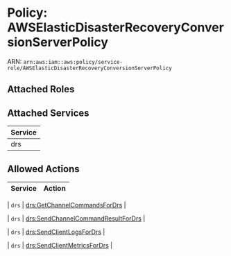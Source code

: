 # Policy: AWSElasticDisasterRecoveryConversionServerPolicy

ARN: `arn:aws:iam::aws:policy/service-role/AWSElasticDisasterRecoveryConversionServerPolicy`

## Attached Roles

## Attached Services

| Service |
|---------|
| drs |

## Allowed Actions

| Service | Action |
|:-------:|--------|

| `drs` | [drs:GetChannelCommandsForDrs](../actions.md#drs:getchannelcommandsfordrs) |

| `drs` | [drs:SendChannelCommandResultForDrs](../actions.md#drs:sendchannelcommandresultfordrs) |

| `drs` | [drs:SendClientLogsForDrs](../actions.md#drs:sendclientlogsfordrs) |

| `drs` | [drs:SendClientMetricsForDrs](../actions.md#drs:sendclientmetricsfordrs) |
